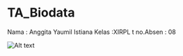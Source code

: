 # TA_Biodata 

Nama : Anggita Yaumil Istiana
Kelas :XIRPL t
no.Absen : 08

 ![Alt text](https://github.com/istianaa/kuis_r5/blob/master/laki_ideal.PNG)
